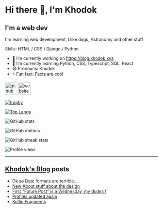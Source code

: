 # Hi there 👋, I'm Khodok

## I'm a web dev

I'm learning web development, I like dogs, Astronomy and other stuff

Skills: HTML / CSS / Django / Python

- 🔭 I’m currently working on https://blog.khodok.xyz
- 🌱 I’m currently learning Python, CSS, Typescript, SQL, React
- 😄 Pronouns: Khodok
- ⚡ Fun fact: Facts are cool

[<img src='https://cdn.jsdelivr.net/npm/simple-icons@3.0.1/icons/github.svg' alt='github' height='40'>](https://github.com/Khoding)
[<img src='https://cdn.jsdelivr.net/npm/simple-icons@3.0.1/icons/icloud.svg' alt='website' height='40'>](https://khodok.xyz)

[![trophy](https://github-profile-trophy.vercel.app/?username=Khoding)](https://github.com/ryo-ma/github-profile-trophy)

[![Top Langs](https://github-readme-stats.vercel.app/api/top-langs/?username=Khoding)](https://github.com/anuraghazra/github-readme-stats)

![GitHub stats](https://github-readme-stats.vercel.app/api?username=Khoding&show_icons=true)  

![GitHub metrics](https://metrics.lecoq.io/Khoding)  

![GitHub streak stats](https://github-readme-streak-stats.herokuapp.com/?user=Khoding)  

![Profile views](https://gpvc.arturio.dev/Khoding)  

---

## [Khodok's Blog] posts

<!-- BLOG-POST-LIST:START -->
- [Ok so Date formats are terrible....](https://blog.khodok.xyz/post/ok-so-date-formats-are-terrible/)
- [New About stuff about the design](https://blog.khodok.xyz/post/new-about-stuff-about-the-design/)
- [First "Future Post" is a Wednesday, my dudes !](https://blog.khodok.xyz/post/first-future-post-is-a-wednesday-my-dudes/)
- [Profiles updated again](https://blog.khodok.xyz/post/profiles-updated-again/)
- [Kotlin Fragments](https://blog.khodok.xyz/post/kotlin-fragments/)
<!-- BLOG-POST-LIST:END -->

[khodok's blog]: https://khoding.github.io/Khodirect/khoBlog "Khodok's Blog"
